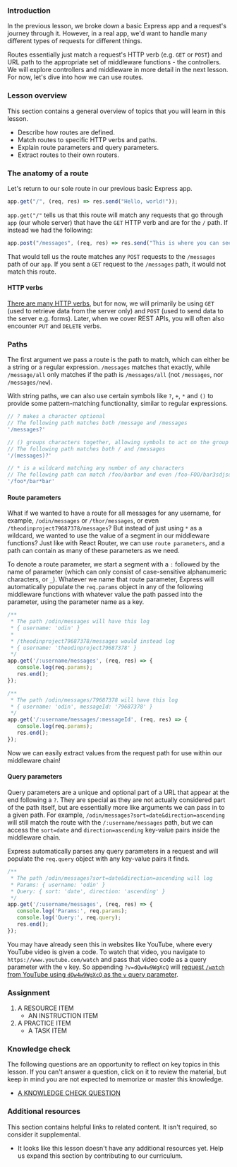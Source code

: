 ### Introduction

In the previous lesson, we broke down a basic Express app and a request's journey through it. However, in a real app, we'd want to handle many different types of requests for different things.

Routes essentially just match a request's HTTP verb (e.g. `GET` or `POST`) and URL path to the appropriate set of middleware functions - the controllers. We will explore controllers and middleware in more detail in the next lesson. For now, let's dive into how we can use routes.

### Lesson overview

This section contains a general overview of topics that you will learn in this lesson.

- Describe how routes are defined.
- Match routes to specific HTTP verbs and paths.
- Explain route parameters and query parameters.
- Extract routes to their own routers.

### The anatomy of a route

Let's return to our sole route in our previous basic Express app.

```javascript
app.get("/", (req, res) => res.send("Hello, world!"));
```

`app.get("/"` tells us that this route will match any requests that go through `app` (our whole server) that have the `GET` HTTP verb and are for the `/` path. If instead we had the following:

```javascript
app.post("/messages", (req, res) => res.send("This is where you can see any messages."));
```

That would tell us the route matches any `POST` requests to the `/messages` path of our `app`. If you sent a `GET` request to the `/messages` path, it would not match this route.

<div class="lesson-note" markdown="1">

#### HTTP verbs

[There are many HTTP verbs](https://developer.mozilla.org/en-US/docs/Web/HTTP/Methods), but for now, we will primarily be using `GET` (used to retrieve data from the server only) and `POST` (used to send data to the server e.g. forms). Later, when we cover REST APIs, you will often also encounter `PUT` and `DELETE` verbs.

</div>

### Paths

The first argument we pass a route is the path to match, which can either be a string or a regular expression. `/messages` matches that exactly, while `/message/all` only matches if the path is `/messages/all` (not `/messages`, nor `/messages/new`).

With string paths, we can also use certain symbols like `?`, `+`, `*` and `()` to provide some pattern-matching functionality, similar to regular expressions.

```javascript
// ? makes a character optional
// The following path matches both /message and /messages
'/messages?'

// () groups characters together, allowing symbols to act on the group
// The following path matches both / and /messages
'/(messages)?'

// * is a wildcard matching any number of any characters
// The following path can match /foo/barbar and even /foo-FOO/bar3sdjsdfbar
'/foo*/bar*bar'
```

#### Route parameters

What if we wanted to have a route for all messages for any username, for example, `/odin/messages` or `/thor/messages`, or even `/theodinproject79687378/messages`? But instead of just using `*` as a wildcard, we wanted to use the value of a segment in our middleware functions? Just like with React Router, we can use `route parameters`, and a path can contain as many of these parameters as we need.

To denote a route parameter, we start a segment with a `:` followed by the name of parameter (which can only consist of case-sensitive alphanumeric characters, or `_`). Whatever we name that route parameter, Express will automatically populate the `req.params` object in any of the following middleware functions with whatever value the path passed into the parameter, using the parameter name as a key.

```javascript
/**
 * The path /odin/messages will have this log
 * { username: 'odin' }
 *
 * /theodinproject79687378/messages would instead log
 * { username: 'theodinproject79687378' }
 */
app.get('/:username/messages', (req, res) => {
   console.log(req.params);
   res.end();
});

/**
 * The path /odin/messages/79687378 will have this log
 * { username: 'odin', messageId: '79687378' }
 */
app.get('/:username/messages/:messageId', (req, res) => {
   console.log(req.params);
   res.end();
});
```

Now we can easily extract values from the request path for use within our middleware chain!

#### Query parameters

Query parameters are a unique and optional part of a URL that appear at the end following a `?`. They are special as they are not actually considered part of the path itself, but are essentially more like arguments we can pass in to a given path. For example, `/odin/messages?sort=date&direction=ascending` will still match the route with the `/:username/messages` path, but we can access the `sort=date` and `direction=ascending` key-value pairs inside the middleware chain.

Express automatically parses any query parameters in a request and will populate the `req.query` object with any key-value pairs it finds.

```javascript
/**
 * The path /odin/messages?sort=date&direction=ascending will log
 * Params: { username: 'odin' }
 * Query: { sort: 'date', direction: 'ascending' }
 */
app.get('/:username/messages', (req, res) => {
   console.log('Params:', req.params);
   console.log('Query:', req.query);
   res.end();
});
```

You may have already seen this in websites like YouTube, where every YouTube video is given a code. To watch that video, you navigate to `https://www.youtube.com/watch` and pass that video code as a query parameter with the `v` key. So appending `?v=dQw4w9WgXcQ` will [request `/watch` from YouTube using `dQw4w9WgXcQ` as the `v` query parameter](https://www.youtube.com/watch?v=dQw4w9WgXcQ).

### Assignment

<div class="lesson-content__panel" markdown="1">

1. A RESOURCE ITEM
   - AN INSTRUCTION ITEM
1. A PRACTICE ITEM
   - A TASK ITEM

</div>

### Knowledge check

The following questions are an opportunity to reflect on key topics in this lesson. If you can't answer a question, click on it to review the material, but keep in mind you are not expected to memorize or master this knowledge.

- [A KNOWLEDGE CHECK QUESTION](A-KNOWLEDGE-CHECK-URL)

### Additional resources

This section contains helpful links to related content. It isn't required, so consider it supplemental.

- It looks like this lesson doesn't have any additional resources yet. Help us expand this section by contributing to our curriculum.
